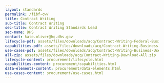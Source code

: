 ```yaml
---
layout: standards
permalink: /fibf-cw/
title: Contract Writing
sub-title: Contract Writing
sec-title: Contract Writing Standards Lead
sec-name: DHS
contact: kate.oliver@hq.dhs.gov
lifecycle-pdf: assets/files/downloads/acq/Contract-Writing-Federal-Business-Lifecycle.xlsx
capabilities-pdf: assets/files/downloads/acq/Contract-Writing-Business-Capabilities.xlsx
use-cases-pdf: assets/files/downloads/acq/Contract-Writing-Business-Use-Cases.zip
all-zip: assets/files/downloads/acq/Contract-Writing-Download-All.zip
lifecycle-content: procurement/lifecycle.html
capabilities-content: procurement/capabilities.html
data-elements-content: procurement/data-elements.html
use-cases-content: procurement/use-cases.html
---
```

